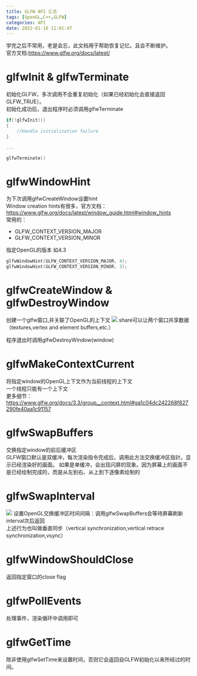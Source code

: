 ```yaml
---
title: GLFW API 汇总
tags: [OpenGL,C++,GLFW]
categories: API
date: 2022-01-10 11:01:47
---
```

学完之后不常用，老是会忘，此文档用于帮助恢复记忆。且会不断维护。    
官方文档:<https://www.glfw.org/docs/latest/>
# glfwInit & glfwTerminate
初始化GLFW，多次调用不会重复初始化（如果已经初始化会直接返回GLFW_TRUE）。  
初始化成功后，退出程序时必须调用glfwTerminate
```c++
if(!glfwInit())
{
    //Handle initialization failure
}

...

glfwTerminate()
```

# glfwWindowHint
为下次调用glfwCreateWindow设置hint  
Window creation hints有很多，官方文档：<https://www.glfw.org/docs/latest/window_guide.html#window_hints>  
常用的：
* GLFW_CONTEXT_VERSION_MAJOR  
* GLFW_CONTEXT_VERSION_MINOR  

指定OpenGL的版本 如4.3  
```c++
glfwWindowHint(GLFW_CONTEXT_VERSION_MAJOR, 4);
glfwWindowHint(GLFW_CONTEXT_VERSION_MINOR, 3);
```

# glfwCreateWindow & glfwDestroyWindow
创建一个glfw窗口,并关联了OpenGL的上下文
![](https://pic.imgdb.cn/item/61dbaa0a2ab3f51d9171cd47.png)
share可以让两个窗口共享数据（textures,vertex and element buffers,etc.）

程序退出时调用glfwDestroyWindow(window)

# glfwMakeContextCurrent
将指定window的OpenGL上下文作为当前线程的上下文  
一个线程只能有一个上下文  
更多细节：<https://www.glfw.org/docs/3.3/group__context.html#ga1c04dc242268f827290fe40aa1c91157>

# glfwSwapBuffers
交换指定window的前后缓冲区  
GLFW窗口默认是双缓冲，每次渲染指令完成后，调用此方法交换缓冲区指针。显示已经渲染好的画面。 如果是单缓冲，会出现闪屏的现象。因为屏幕上的画面不是已经绘制完成的，而是从左到右、从上到下逐像素绘制的

# glfwSwapInterval
![](https://pic.imgdb.cn/item/61dbcb132ab3f51d91897c8b.png)
设置OpenGL交换缓冲区时间间隔：调用glfwSwapBuffers会等待屏幕刷新interval次后返回  
上述行为也叫做垂直同步（vertical synchronization,vertical retrace synchronization,vsync）  

# glfwWindowShouldClose
返回指定窗口的close flag

# glfwPollEvents
处理事件，渲染循环中调用即可

# glfwGetTime
除非使用glfwSetTime来设置时间，否则它会返回自GLFW初始化以来所经过的时间。